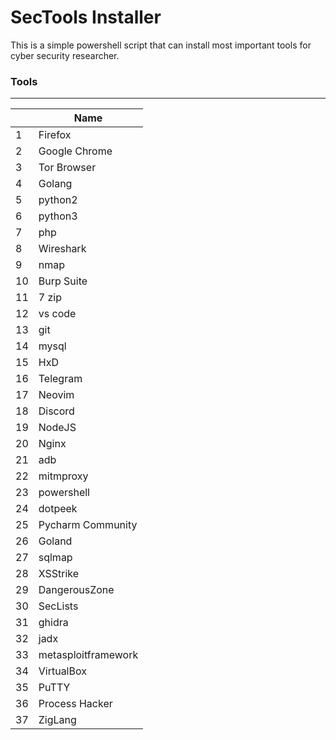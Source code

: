 # SecTools Installer

This is a simple powershell script that can install most important tools for cyber security researcher.

### Tools
------------

|     | Name                |
| --- | ------------------- |
| 1   | Firefox             |
| 2   | Google Chrome       |
| 3   | Tor Browser         |
| 4   | Golang              |
| 5   | python2             |
| 6   | python3             |
| 7   | php                 |
| 8   | Wireshark           |
| 9   | nmap                |
| 10  | Burp Suite          |
| 11  | 7 zip               |
| 12  | vs code             |
| 13  | git                 |
| 14  | mysql               |
| 15  | HxD                 |
| 16  | Telegram            |
| 17  | Neovim              |
| 18  | Discord             |
| 19  | NodeJS              |
| 20  | Nginx               |
| 21  | adb                 |
| 22  | mitmproxy           |
| 23  | powershell          |
| 24  | dotpeek             |
| 25  | Pycharm Community   |
| 26  | Goland              |
| 27  | sqlmap              |
| 28  | XSStrike            |
| 29  | DangerousZone       |
| 30  | SecLists            |
| 31  | ghidra              |
| 32  | jadx                |
| 33  | metasploitframework |
| 34  | VirtualBox          |
| 35  | PuTTY               |
| 36  | Process Hacker      |
| 37  | ZigLang             |

 
